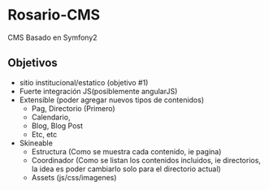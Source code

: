 Rosario-CMS
===========

CMS Basado en Symfony2

## Objetivos ##
* sitio institucional/estatico (objetivo #1)
* Fuerte integración JS(posiblemente angularJS)
* Extensible (poder agregar nuevos tipos de contenidos)
  * Pag, Directorio (Primero)
  * Calendario, 
  * Blog, Blog Post
  * Etc, etc
* Skineable
  * Estructura (Como se muestra cada contenido, ie pagina)
  * Coordinador (Como se listan los contenidos incluidos, ie directorios, la idea es poder cambiarlo solo para el directorio actual)
  * Assets (js/css/imagenes)
